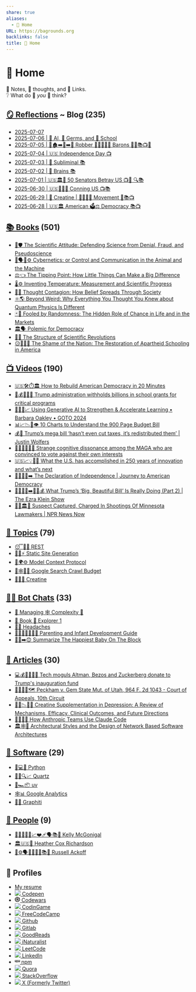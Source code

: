 ```yaml
---
share: true
aliases:
  - 🏡 Home
URL: https://bagrounds.org
backlinks: false
title: 🏡 Home
---
```

# 🏡 Home  
📑 Notes, 💭 thoughts, and 🔗 Links.  
❔ What do 🫵 _you_ 🤔 think?  
  
## [🪞 Reflections](./reflections/index.md) ~ Blog (235)  
- [2025-07-07](./reflections/2025-07-07.md)  
- [2025-07-06 | 🤖 AI, 🦠 Germs, and 🏫 School](./reflections/2025-07-06.md)  
- [2025-07-05 | 🤕🏚️➡️💸➡️🏰 Robber 🧛🏻‍♂️🤝👹 Barons 🤖💬📚📺📄](./reflections/2025-07-05.md)  
- [2025-07-04 | 🇺🇸 Independence Day 📺](./reflections/2025-07-04.md)  
- [2025-07-03 | 🤫 Subliminal 📚](./reflections/2025-07-03.md)  
- [2025-07-02 | 🧠 Brains 📚](./reflections/2025-07-02.md)  
- [2025-07-01 | 🇺🇸🏛️💸 50 Senators Betray US 📺📰 🔍📚](./reflections/2025-07-01.md)  
- [2025-06-30 | 🇺🇸👹📜💸 Conning US 📺📚](./reflections/2025-06-30.md)  
- [2025-06-29 | 💪 Creatine | 💃🏼🕺🏽 Movement 🌌📚📺](./reflections/2025-06-29.md)  
- [2025-06-28 | 🇺🇸🏛️ American 🗳️⚖️ Democracy 📚📺](./reflections/2025-06-28.md)  
  
  
## [📚 Books](./books/index.md) (501)  
- [🥼🛡️ The Scientific Attitude: Defending Science from Denial, Fraud, and Pseudoscience](./books/the-scientific-attitude.md)  
- [🤖🗣️🐒⚙️ Cybernetics: or Control and Communication in the Animal and the Machine](./books/cybernetics.md)  
- [⚖️👈 The Tipping Point: How Little Things Can Make a Big Difference](./books/the-tipping-point.md)  
- [🌡️⚙️ Inventing Temperature: Measurement and Scientific Progress](./books/inventing-temperature-measurement-and-scientific-progress.md)  
- [💭🦠 Thought Contagion: How Belief Spreads Through Society](./books/thought-contagion.md)  
- [⚛️🌎 Beyond Weird: Why Everything You Thought You Knew about Quantum Physics Is Different](./books/beyond-weird.md)  
- [🃏🎲 Fooled by Randomness: The Hidden Role of Chance in Life and in the Markets](./books/fooled-by-randomness-the-hidden-role-of-chance-in-life-and-in-the-markets.md)  
- [🏛️🗣️ Polemic for Democracy](./books/polemic-for-democracy.md)  
- [🔬🔄 The Structure of Scientific Revolutions](./books/the-structure-of-scientific-revolutions.md)  
- [😥🏫🇺🇸 The Shame of the Nation: The Restoration of Apartheid Schooling in America](./books/the-shame-of-the-nation-the-restoration-of-apartheid-schooling-in-america.md)  
  
  
## [📺 Videos](./videos/index.md) (190)  
- [🇺🇸🛠️⏱️🏛️ How to Rebuild American Democracy in 20 Minutes](./videos/how-to-rebuild-american-democracy-in-20-minutes.md)  
- [👹💰🚫👩‍🏫 Trump administration withholds billions in school grants for critical programs](./videos/trump-administration-withholds-billions-in-school-grants-for-critical-programs.md)  
- [🤖🧠🚀📈 Using Generative AI to Strengthen & Accelerate Learning • Barbara Oakley • GOTO 2024](./videos/using-generative-ai-to-strengthen-accelerate-learning-barbara-oakley-goto-2024.md)  
- [📊📈📉📃👁️ 10 Charts to Understand the 900 Page Budget Bill](./videos/10-charts-to-understand-the-900-page-budget-bill.md)  
- [💰🔄 Trump’s mega bill ‘hasn’t even cut taxes, it’s redistributed them’ | Justin Wolfers](./videos/trumps-mega-bill-hasnt-even-cut-taxes-its-redistributed-them-justin-wolfers.md)  
- [😵‍💫🇺🇸🐘🚫 Strange cognitive dissonance among the MAGA who are convinced to vote against their own interests](./videos/strange-cognitive-dissonance-among-the-maga-who-are-convinced-to-vote-against-their-own-interests.md)  
- [🇺🇸📈💡🔮🚀 What the U.S. has accomplished in 250 years of innovation and what’s next](./videos/what-the-us-has-accomplished-in-250-years-of-innovation-and-whats-next.md)  
- [📜🇺🇸🗽➡️ The Declaration of Independence | Journey to American Democracy](./videos/the-declaration-of-independence-journey-to-american-democracy.md)  
- [👹👶🏼💸➡️👴🏻💰 What Trump’s ‘Big, Beautiful Bill’ Is Really Doing (Part 2) | The Ezra Klein Show](./videos/what-trumps-big-beautiful-bill-is-really-doing-part-2-the-ezra-klein-show.md)  
- [👤💀🏛️🚓 Suspect Captured, Charged In Shootings Of Minnesota Lawmakers | NPR News Now](./videos/suspect-captured-charged-in-shootings-of-minnesota-lawmakers-npr-news-now.md)  
  
  
## [🌌 Topics](./topics/index.md) (79)  
- [😴🛌🧘 REST](./topics/rest.md)  
- [💾🧱⚡️ Static Site Generation](./topics/static-site-generation.md)  
- [🧠🌍⚙️ Model Context Protocol](./topics/model-context-protocol.md)  
- [🤖🕸️💸🔎 Google Search Crawl Budget](./topics/google-search-crawl-budget.md)  
- [💪🏋️‍♂️ Creatine](./topics/creatine.md)  
  
  
## [🤖💬 Bot Chats](./bot-chats/index.md) (33)  
- [🧭 Managing 🕸️ Complexity 🧠](./bot-chats/managing-complexity.md)  
- [📖 Book 🧭 Explorer 1](./bot-chats/book-explorer-1.md)  
- [🤕😖 Headaches](./bot-chats/headaches.md)  
- [🤰🏼👶🍼👨‍👩‍👦 Parenting and Infant Development Guide](./bot-chats/parenting-and-infant-development-guide.md)  
- [👶😭➡️😊 Summarize The Happiest Baby On The Block](./bot-chats/summarize-the-happiest-baby-on-the-block.md)  
  
  
## [📄  Articles](./articles/index.md) (30)  
- [💻💰🤝👹🇺🇸 Tech moguls Altman, Bezos and Zuckerberg donate to Trump's inauguration fund](./articles/tech-moguls-altman-bezos-and-zuckerberg-donate-to-trumps-inauguration-fund.md)  
- [👨‍⚖️🆚🏢🗺️ Peckham v. Gem State Mut. of Utah, 964 F. 2d 1043 - Court of Appeals, 10th Circuit](../Peckham%20v.%20Gem%20State%20Mut.%20of%20Utah,%20964%20F.%202d%201043%20-%20Court%20of%20Appeals,%2010th%20Circuit.md)  
- [💪🧠📉💊🔎 Creatine Supplementation in Depression: A Review of Mechanisms, Efficacy, Clinical Outcomes, and Future Directions](./articles/creatine-supplementation-in-depression-a-review-of-mechanisms-efficacy-clinical-outcomes-and-future-directions.md)  
- [🧑‍💻🤖🤝 How Anthropic Teams Use Claude Code](./articles/how-anthropic-teams-use-claude-code.md)  
- [🏛️🕸️🧩 Architectural Styles and the Design of Network Based Software Architectures](./articles/architectural-styles-and-the-design-of-network-based-software-architectures.md)  
  
  
## [💾 Software](./software/index.md) (29)  
- [🐍💻🐍 Python](./software/python.md)  
- [💎🔬🔍📈 Quartz](./software/quartz.md)  
- [🐍🏎️📦 uv](./software/uv.md)  
- [🕸️📊 Google Analytics](./software/google-analytics.md)  
- [🎨🧱 Graphiti](./software/graphiti.md)  
  
  
## [👥 People](./people/index.md) (9)  
- [🧠🔬🧘‍♀️💪📈❤️‍🩹🗣️📚🌟 Kelly McGonigal](./people/kelly-mcgonigal.md)  
- [🏛️🇺🇸📖 Heather Cox Richardson](./people/heather-cox-richardson.md)  
- [🤔⚙️🗣️🤝💡🧩🔭📚👴 Russell Ackoff](./people/russell-ackoff.md)  
  
  
## 🔗 Profiles  
- [My resume](./topics/my-resume.md)  
- <a href="http://codepen.io/bagrounds"><img style="height:1em; margin:0;" src="https://simpleicons.org/icons/codepen.svg"/> Codepen</a>  
- <a href="http://www.codewars.com/users/bagrounds"><img style="height:1em; margin:0;" src="https://raw.githubusercontent.com/bagrounds/icons/master/codewars.svg"/> Codewars</a>  
- <a href="https://www.codingame.com/profile/0d172b10ecb72b81c2bb2646e8be9d8a8930706"><img style="height:1em; margin:0;" src="https://simpleicons.org/icons/codingame.svg"/> CodinGame</a>  
- <a href="http://freecodecamp.com/bagrounds"><img style="height:1em; margin:0;" src="https://simpleicons.org/icons/freecodecamp.svg"/> FreeCodeCamp</a>  
- <a href="https://github.com/bagrounds"><img style="height:1em; margin:0;" src="https://simpleicons.org/icons/github.svg"/> Github</a>  
- <a href="http://gitlab.com/bagrounds"><img style="height:1em; margin:0;" src="https://simpleicons.org/icons/gitlab.svg"/> Gitlab</a>  
- <a href="http://goodreads.com/bagrounds"><img style="height:1em; margin:0;" src="https://simpleicons.org/icons/goodreads.svg"/> GoodReads</a>  
- <a href="https://www.inaturalist.org/people/8822063"><img style="height:1em; margin:0;" src="https://static.inaturalist.org/wiki_page_attachments/3154-original.png"/> iNaturalist</a>  
- <a href="https://leetcode.com/u/bagrounds"><img style="height:1em; margin:0;" src="https://simpleicons.org/icons/leetcode.svg"/> LeetCode</a>  
- <a href="https://linkedin.com/in/bagrounds"><img style="height:1em; margin:0;" src="https://simpleicons.org/icons/linkedin.svg"/> LinkedIn</a>  
- <a href="http://www.npmjs.com/~bagrounds"><img style="height:1em; margin:0;" src="https://raw.githubusercontent.com/bagrounds/icons/master/npm.svg"/> npm</a>  
- <a href="https://www.quora.com/profile/Bryan-Grounds"><img style="height:1em; margin:0;" src="https://simpleicons.org/icons/quora.svg"/> Quora</a>  
- <a href="http://stackoverflow.com/users/2081363/bagrounds"><img style="height:1em; margin:0;" src="https://simpleicons.org/icons/stackoverflow.svg"/> StackOverflow</a>  
- <a href="https://twitter.com/bagrounds"><img style="height:1em; margin:0;" src="https://simpleicons.org/icons/x.svg"/> X (Formerly Twitter)</a>  
